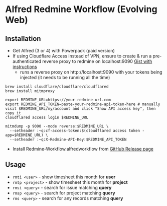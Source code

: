 Alfred Redmine Workflow (Evolving Web)
======================================

Installation
------------

* Get Alfred (3 or 4) with Powerpack (paid version)
* If using Cloudflare Access instead of VPN, ensure to create & run a pre-authenticated reverse proxy to redmine on localhost:9090 [Gist with instructions](https://gist.github.com/dergachev/62633abc9874a10cc28618276eb94519)
  * runs a reverse proxy on http://localhost:9090 with your tokens being injected (it needs to be running all the time)
```
brew install cloudflare/cloudflare/cloudflared
brew install mitmproxy

export REDMINE_URL=https://your-redmine-url.com
export REDMINE_API_TOKEN=paste-your-redmine-api-token-here # manually visit $REDMINE_URL/my/account and click "Show API access key", then copy it
cloudflared access login $REDMINE_URL

mitmdump -p 9090 --mode reverse:$REDMINE_URL \
  --setheader :~q:cf-access-token:$(cloudflared access token -app=$REDMINE_URL) \
  --setheader :~q:X-Redmine-API-Key:$REDMINE_API_TOKEN

```
* Install Redmine-Workflow.alfredworkflow from [GitHub Release page](https://github.com/dergachev/alfred-redmine-workflow/releases)

Usage
-----

* `rmti <user>` - show timesheet this month for **user**
* `rmtp <project>` - show timesheet this month for **project**
* `rmsi <query>` - search for issue matching **query**
* `rmsp <query>` - search for project matching **query**
* `rms <query>` - search for any records matching **query**



